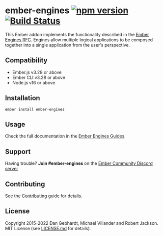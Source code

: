 # ember-engines [![npm version](https://badge.fury.io/js/ember-engines.svg)](https://badge.fury.io/js/ember-engines) [![Build Status](https://github.com/ember-engines/ember-engines/actions/workflows/ci.yml/badge.svg)](https://github.com/ember-engines/ember-engines/actions/workflows/ci.yml)

This Ember addon implements the functionality described in the [Ember Engines
RFC](https://github.com/emberjs/rfcs/blob/master/text/0010-engines.md). Engines allow multiple logical
applications to be composed together into a single application from the user's
perspective.


## Compatibility

* Ember.js v3.28 or above
* Ember CLI v3.28 or above
* Node.js v16 or above


## Installation

```
ember install ember-engines
```


## Usage

Check the full documentation in the [Ember Engines
Guides](https://ember-engines.com/).


## Support

Having trouble? **Join #ember-engines** on the [Ember Community Discord
server](https://discord.gg/zT3asNS)


## Contributing

See the [Contributing](CONTRIBUTING.md) guide for details.


## License

Copyright 2015-2022 Dan Gebhardt, Michael Villander and Robert Jackson. MIT License (see
[LICENSE.md](LICENSE.md) for details).
